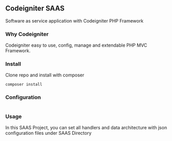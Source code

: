 ## Codeigniter SAAS 

Software as service application with Codeigniter PHP Framework

### Why Codeigniter

Codeigniter easy to use, config, manage and extendable PHP MVC Framework.

### Install

Clone repo and install with composer

```
composer install
```


### Configuration

```
```

### Usage

In this SAAS Project, you can set all handlers and data architecture with json configuration files under SAAS Directory
